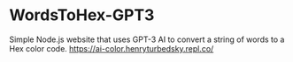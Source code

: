 # WordsToHex-GPT3
Simple Node.js website that uses GPT-3 AI to convert a string of words to a Hex color code.
https://ai-color.henryturbedsky.repl.co/
